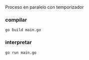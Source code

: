 Proceso en paralelo con temporizador

### compilar
```batch
go build main.go
```
### interpretar
```batch
go run main.go
```

